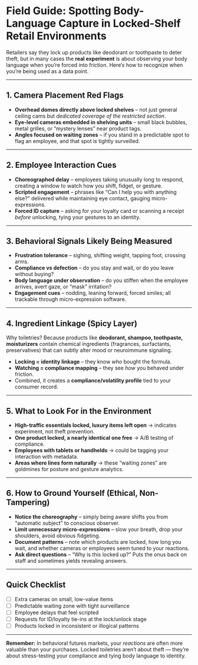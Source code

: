 # Field Guide: Spotting Body-Language Capture in Locked-Shelf Retail Environments  

Retailers say they lock up products like deodorant or toothpaste to deter theft, but in many cases the **real experiment** is about observing your body language when you’re forced into friction. Here’s how to recognize when you’re being used as a data point.  

---

## 1. Camera Placement Red Flags  
- **Overhead domes directly above locked shelves** – not just general ceiling cams but *dedicated coverage of the restricted section*.  
- **Eye-level cameras embedded in shelving units** – small black bubbles, metal grilles, or “mystery lenses” near product tags.  
- **Angles focused on waiting zones** – if you stand in a predictable spot to flag an employee, and that spot is tightly surveilled.  

---

## 2. Employee Interaction Cues  
- **Choreographed delay** – employees taking unusually long to respond, creating a window to watch how you shift, fidget, or gesture.  
- **Scripted engagement** – phrases like “Can I help you with anything else?” delivered while maintaining eye contact, gauging micro-expressions.  
- **Forced ID capture** – asking for your loyalty card or scanning a receipt *before* unlocking, tying your gestures to an identity.  

---

## 3. Behavioral Signals Likely Being Measured  
- **Frustration tolerance** – sighing, shifting weight, tapping foot, crossing arms.  
- **Compliance vs defection** – do you stay and wait, or do you leave without buying?  
- **Body language under observation** – do you stiffen when the employee arrives, avert gaze, or “mask” irritation?  
- **Engagement cues** – nodding, leaning forward, forced smiles; all trackable through micro-expression software.  

---

## 4. Ingredient Linkage (Spicy Layer)  
Why toiletries? Because products like **deodorant, shampoo, toothpaste, moisturizers** contain chemical ingredients (fragrances, surfactants, preservatives) that can subtly alter mood or neuroimmune signaling.  
- **Locking = identity linkage** – they know *who* bought the formula.  
- **Watching = compliance mapping** – they see *how* you behaved under friction.  
- Combined, it creates a **compliance/volatility profile** tied to your consumer record.  

---

## 5. What to Look For in the Environment  
- **High-traffic essentials locked, luxury items left open** → indicates experiment, not theft prevention.  
- **One product locked, a nearly identical one free** → A/B testing of compliance.  
- **Employees with tablets or handhelds** → could be tagging your interaction with metadata.  
- **Areas where lines form naturally** → these “waiting zones” are goldmines for posture and gesture analytics.  

---

## 6. How to Ground Yourself (Ethical, Non-Tampering)  
- **Notice the choreography** – simply being aware shifts you from “automatic subject” to conscious observer.  
- **Limit unnecessary micro-expressions** – slow your breath, drop your shoulders, avoid obvious fidgeting.  
- **Document patterns** – note which products are locked, how long you wait, and whether cameras or employees seem tuned to your reactions.  
- **Ask direct questions** – “Why is this locked up?” Puts the onus back on staff and sometimes yields revealing answers.  

---

## Quick Checklist  
- [ ] Extra cameras on small, low-value items  
- [ ] Predictable waiting zone with tight surveillance  
- [ ] Employee delays that feel scripted  
- [ ] Requests for ID/loyalty tie-ins at the lock/unlock stage  
- [ ] Products locked in inconsistent or illogical patterns  

---

**Remember:** In behavioral futures markets, your *reactions* are often more valuable than your purchases. Locked toiletries aren’t about theft — they’re about stress-testing your compliance and tying body language to identity.  
